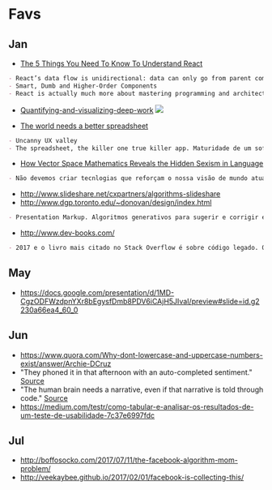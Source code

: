 # Favs

## Jan

- [The 5 Things You Need To Know To Understand React](https://medium.com/@sachagreif/the-5-things-you-need-to-know-to-understand-react-a1dbd5d114a3#.w78tvztm0)

```md
- React’s data flow is unidirectional: data can only go from parent components to their children
- Smart, Dumb and Higher-Order Components 
- React is actually much more about mastering programming and architectural concepts
```

- [Quantifying-and-visualizing-deep-work](https://medium.com/@FILWD/quantifying-and-visualizing-deep-work-af4689a62423#.w25iqgkt1)
![](https://cdn-images-1.medium.com/max/1455/1*GMYQxT84lYs0cAxEWAwWkw.png)

- [The world needs a better spreadsheet](http://blog.voyager.vc/the-world-needs-a-better-spreadsheet/)
```md
- Uncanny UX valley
- The spreadsheet, the killer one true killer app. Maturidade de um software de anos de uso e versões
```
- [How Vector Space Mathematics Reveals the Hidden Sexism in Language](https://www.technologyreview.com/s/602025/how-vector-space-mathematics-reveals-the-hidden-sexism-in-language/)
```md
- Não devemos criar tecnlogias que reforçam o nossa visão de mundo atual. Utilizar a tecnologia para criar um mundo melhor no que acreditamos ser justo e igualitário
```

- http://www.slideshare.net/cxpartners/algorithms-slideshare
- http://www.dgp.toronto.edu/~donovan/design/index.html
```md
- Presentation Markup. Algoritmos generativos para sugerir e corrigir erros de diagramação.
```

- http://www.dev-books.com/
```md
- 2017 e o livro mais citado no Stack Overflow é sobre código legado. O futuro tende a piorar. Já estamos na terceira geração reescrevendo e expandindo os mesmos softwares.
```

## May

- https://docs.google.com/presentation/d/1MD-CgzODFWzdpnYXr8bEgysfDmb8PDV6iCAjH5JIvaI/preview#slide=id.g2230a66ea4_60_0

## Jun

- https://www.quora.com/Why-dont-lowercase-and-uppercase-numbers-exist/answer/Archie-DCruz
- "They phoned it in that afternoon with an auto-completed sentiment." [Source](https://www.fastcodesign.com/90126569/the-rise-of-autocomplete-culture)
- "The human brain needs a narrative, even if that narrative is told through code." [Source](http://kellysutton.com/2017/05/29/deletability.html)
- https://medium.com/testr/como-tabular-e-analisar-os-resultados-de-um-teste-de-usabilidade-7c37e6997fdc

## Jul

- http://boffosocko.com/2017/07/11/the-facebook-algorithm-mom-problem/
- http://veekaybee.github.io/2017/02/01/facebook-is-collecting-this/

